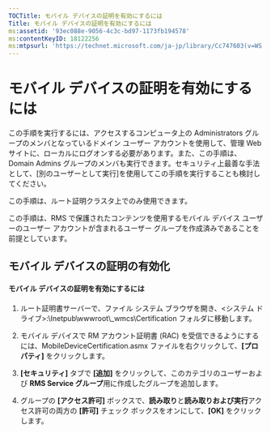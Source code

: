 ```yaml
---
TOCTitle: モバイル デバイスの証明を有効にするには
Title: モバイル デバイスの証明を有効にするには
ms:assetid: '93ec088e-9056-4c3c-bd97-1173fb194578'
ms:contentKeyID: 18122256
ms:mtpsurl: 'https://technet.microsoft.com/ja-jp/library/Cc747603(v=WS.10)'
---
```


モバイル デバイスの証明を有効にするには
=======================================

この手順を実行するには、アクセスするコンピュータ上の Administrators グループのメンバとなっているドメイン ユーザー アカウントを使用して、管理 Web サイトに、ローカルにログオンする必要があります。また、この手順は、Domain Admins グループのメンバも実行できます。セキュリティ上最善な手法として、\[別のユーザーとして実行\]を使用してこの手順を実行することも検討してください。

この手順は、ルート証明クラスタ上でのみ使用できます。

この手順は、RMS で保護されたコンテンツを使用するモバイル デバイス ユーザーのユーザー アカウントが含まれるユーザー グループを作成済みであることを前提としています。

モバイル デバイスの証明の有効化
-------------------------------

#### モバイル デバイスの証明を有効にするには

1.  ルート証明書サーバーで、ファイル システム ブラウザを開き、&lt;システム ドライブ&gt;:\\Inetpub\\wwwroot\\\_wmcs\\Certification フォルダに移動します。

2.  モバイル デバイスで RM アカウント証明書 (RAC) を受信できるようにするには、MobileDeviceCertification.asmx ファイルを右クリックして、**\[プロパティ\]** をクリックします。

3.  **\[セキュリティ\]** タブで **\[追加\]** をクリックして、このカテゴリのユーザーおよび **RMS Service グループ**用に作成したグループを追加します。

4.  グループの **\[アクセス許可\]** ボックスで、**読み取り**と**読み取りおよび実行**アクセス許可の両方の **\[許可\]** チェック ボックスをオンにして、**\[OK\]** をクリックします。

